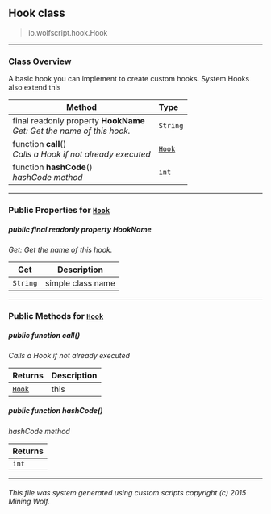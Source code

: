 ## Hook __class__

>io.wolfscript.hook.Hook

---

### Class Overview

A basic hook you can implement to create custom hooks. System Hooks also extend this

Method | Type   
--- | :--- 
final readonly property __HookName__ <br> _Get: Get the name of this hook._ | `String`
 function __call__() <br> _Calls a Hook if not already executed_ | [`Hook`](Hook.md)
 function __hashCode__() <br> _hashCode method_ | `int`



---


### Public Properties for [`Hook`](Hook.md)

##### <a id='hookname'></a>public final readonly property __HookName__

_Get: Get the name of this hook._

Get | Description
--- | --- 
`String` | simple class name



---

### Public Methods for [`Hook`](Hook.md)

##### <a id='call'></a>public  function __call__()

_Calls a Hook if not already executed_

Returns | Description
--- | --- 
[`Hook`](Hook.md) | this


##### <a id='hashcode'></a>public  function __hashCode__()

_hashCode method_

Returns | 
--- | 
`int` |


---


###### This file was system generated using custom scripts copyright (c) 2015 Mining Wolf.
	

